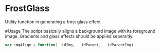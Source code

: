 # FrostGlass
Utility function in generating a frost glass effect

#Usage
The script basically aligns a background image with its foreground image. Gradients and glass effects should be applied seperaitly.


```javascript
var imgAlign = function(__idImg, __idParent, __idParentImg)
```
